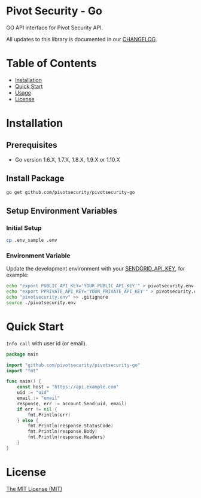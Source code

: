 # Pivot Security - Go

GO API interface for Pivot Security API.

All updates to this library is documented in our [CHANGELOG](https://github.com/pivotsecurity/pivotsecurity-go/blob/master/CHANGELOG.md).

# Table of Contents
- [Installation](#installation)
- [Quick Start](#quick-start)
- [Usage](#usage)
- [License](#license)

<a name="installation"></a>
# Installation

## Prerequisites

- Go version 1.6.X, 1.7.X, 1.8.X, 1.9.X or 1.10.X

## Install Package

```bash
go get github.com/pivotsecurity/pivotsecurity-go
```

## Setup Environment Variables

### Initial Setup

```bash
cp .env_sample .env
```

### Environment Variable

Update the development environment with your [SENDGRID_API_KEY](https://app.sendgrid.com/settings/api_keys), for example:

```bash
echo "export PUBLIC_API_KEY='YOUR_PUBLIC_API_KEY'" > pivotsecurity.env
echo "export PPRIVATE_API_KEY='YOUR_PRIVATE_API_KEY'" > pivotsecurity.env
echo "pivotsecurity.env" >> .gitignore
source ./pivotsecurity.env
```

<a name="quick-start"></a>
# Quick Start

`Info call` with user id (or email).

```go
package main

import "github.com/pivotsecurity/pivotsecurity-go"
import "fmt"

func main() {
	const host = "https://api.example.com"
	uid := "uid"
	email := "email"
	response, err := account.Send(uid, email)
	if err != nil {
		fmt.Println(err)
	} else {
		fmt.Println(response.StatusCode)
		fmt.Println(response.Body)
		fmt.Println(response.Headers)
	}
}
```

<a name="license"></a>
# License
[The MIT License (MIT)](LICENSE)



